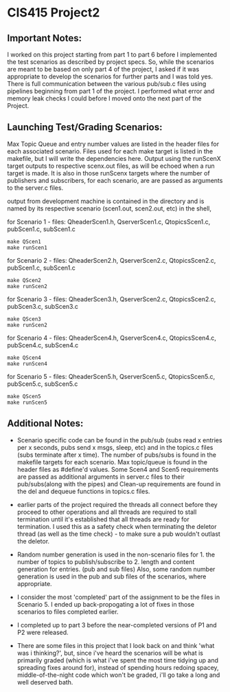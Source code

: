 # CIS415 Project2
## Important Notes:
I worked on this project starting from part 1 to part 6 before I 
implemented the test scenarios as described by project specs.
So, while the scenarios are meant to be based on only part 4 of the 
project, I asked if it was appropriate to develop the scenarios for 
further parts and I was told yes. There is full communication between 
the various pub/sub.c files using pipelines beginning from part 
1 of the project. I performed what error and memory 
leak checks I could before I moved onto the next part of the Project.
## Launching Test/Grading Scenarios:
Max Topic Queue and entry number values are listed in the header files
for each associated scenario. Files used for each make target is listed
in the makefile, but I will write the dependencies here. Output using
the runScenX target outputs to respective scenx.out files, as will be
echoed when a run target is made. It is also in those runScenx targets
where the number of publishers and subscribers, for each scenario, are
are passed as arguments to the server.c files.

output from development machine is contained in the directory and is
named by its respective scenario (scen1.out, scen2.out, etc)
in the shell,

for Scenario 1 - 
files: QheaderScen1.h, QserverScen1.c, QtopicsScen1.c, pubScen1.c, subScen1.c
```
make QScen1
make runScen1
```

for Scenario 2 - 
files: QheaderScen2.h, QserverScen2.c, QtopicsScen2.c, pubScen1.c, subScen1.c
```
make QScen2
make runScen2
```

for Scenario 3 - 
files: QheaderScen3.h, QserverScen2.c, QtopicsScen2.c, pubScen3.c, subScen3.c
```
make QScen3
make runScen2
```

for Scenario 4 - 
files: QheaderScen4.h, QserverScen4.c, QtopicsScen4.c, pubScen4.c, subScen4.c
```
make QScen4
make runScen4
```

for Scenario 5 - 
files: QheaderScen5.h, QserverScen5.c, QtopicsScen5.c, pubScen5.c, subScen5.c
```
make QScen5
make runScen5
```

## Additional Notes:
- Scenario specific code can be found in the pub/sub (subs read x entries per x
seconds, pubs send x msgs, sleep, etc) and in the topics.c files (subs 
terminate after x time). The number of pubs/subs is found in the makefile 
targets for each scenario. Max topic/queue is found in the header files
as #define'd values. Some Scen4 and Scen5 requirements are passed as
additional arguments in server.c files to their pub/subs(along with the pipes)
and Clean-up requirements are found in the del and dequeue functions in topics.c
files.

- earlier parts of the project required the threads all connect before 
they proceed to other operations and all threads are required to stall
termination until it's established that all threads are ready for
termination. I used this as a safety check when terminating the deletor 
thread (as well as the time check) - to make sure a pub wouldn't
outlast the deletor.

- Random number generation is used in the non-scenario files for 1. the 
number of topics to publish/subscribe to 2. length and content generation
for entries. (pub and sub files) Also, some random number generation is used 
in the pub and sub files of the scenarios, where appropriate.

- I consider the most 'completed' part of the assignment to be the files
in Scenario 5. I ended up back-propogating a lot of fixes in those scenarios
to files completed earlier.

- I completed up to part 3 before the near-completed versions of P1 and P2 
were released.

- There are some files in this project that I look back on and think 'what was
i thinking?', but, since i've heard the scenarios will be what is primarily graded
(which is what i've spent the most time tidying up and spreading fixes around for),
instead of spending hours redoing spacey, middle-of-the-night code which won't be 
graded, i'll go take a long and well deserved bath.
